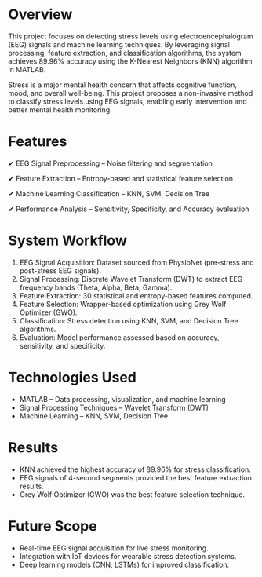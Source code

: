 # Overview
This project focuses on detecting stress levels using electroencephalogram (EEG) signals and machine learning techniques. By leveraging signal processing, feature extraction, and classification algorithms, the system achieves 89.96% accuracy using the K-Nearest Neighbors (KNN) algorithm in MATLAB.

Stress is a major mental health concern that affects cognitive function, mood, and overall well-being. This project proposes a non-invasive method to classify stress levels using EEG signals, enabling early intervention and better mental health monitoring.

# Features
✔ EEG Signal Preprocessing – Noise filtering and segmentation

✔ Feature Extraction – Entropy-based and statistical feature selection

✔ Machine Learning Classification – KNN, SVM, Decision Tree

✔ Performance Analysis – Sensitivity, Specificity, and Accuracy evaluation

# System Workflow
1) EEG Signal Acquisition: Dataset sourced from PhysioNet (pre-stress and post-stress EEG signals).
2) Signal Processing: Discrete Wavelet Transform (DWT) to extract EEG frequency bands (Theta, Alpha, Beta, Gamma).
3) Feature Extraction: 30 statistical and entropy-based features computed.
4) Feature Selection: Wrapper-based optimization using Grey Wolf Optimizer (GWO).
5) Classification: Stress detection using KNN, SVM, and Decision Tree algorithms.
6) Evaluation: Model performance assessed based on accuracy, sensitivity, and specificity.

# Technologies Used
* MATLAB – Data processing, visualization, and machine learning
* Signal Processing Techniques – Wavelet Transform (DWT)
* Machine Learning – KNN, SVM, Decision Tree

# Results
* KNN achieved the highest accuracy of 89.96% for stress classification.
* EEG signals of 4-second segments provided the best feature extraction results.
* Grey Wolf Optimizer (GWO) was the best feature selection technique.

# Future Scope
* Real-time EEG signal acquisition for live stress monitoring.
* Integration with IoT devices for wearable stress detection systems.
* Deep learning models (CNN, LSTMs) for improved classification.
